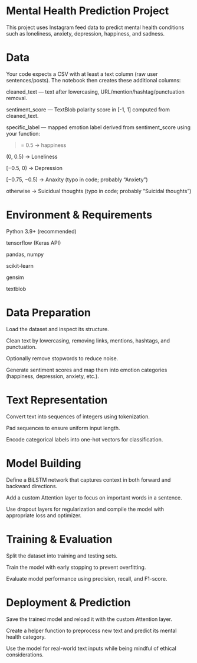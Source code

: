 # Mental Health Prediction Project

This project uses Instagram feed data to predict mental health conditions such as loneliness, anxiety, depression, happiness, and sadness.

# Data

Your code expects a CSV with at least a text column (raw user sentences/posts). The notebook then creates these additional columns:

cleaned_text — text after lowercasing, URL/mention/hashtag/punctuation removal.

sentiment_score — TextBlob polarity score in [-1, 1] computed from cleaned_text.

specific_label — mapped emotion label derived from sentiment_score using your function:

>= 0.5 → happiness

(0, 0.5) → Loneliness

[−0.5, 0) → Depression

[−0.75, −0.5) → Anaxity (typo in code; probably “Anxiety”)

otherwise → Suicidual thoughts (typo in code; probably “Suicidal thoughts”)

# Environment & Requirements

Python 3.9+ (recommended)

tensorflow (Keras API)

pandas, numpy

scikit-learn

gensim

textblob

# Data Preparation

Load the dataset and inspect its structure.

Clean text by lowercasing, removing links, mentions, hashtags, and punctuation.

Optionally remove stopwords to reduce noise.

Generate sentiment scores and map them into emotion categories (happiness, depression, anxiety, etc.).

# Text Representation

Convert text into sequences of integers using tokenization.

Pad sequences to ensure uniform input length.

Encode categorical labels into one-hot vectors for classification.

# Model Building

Define a BiLSTM network that captures context in both forward and backward directions.

Add a custom Attention layer to focus on important words in a sentence.

Use dropout layers for regularization and compile the model with appropriate loss and optimizer.

# Training & Evaluation

Split the dataset into training and testing sets.

Train the model with early stopping to prevent overfitting.

Evaluate model performance using precision, recall, and F1-score.

# Deployment & Prediction

Save the trained model and reload it with the custom Attention layer.

Create a helper function to preprocess new text and predict its mental health category.

Use the model for real-world text inputs while being mindful of ethical considerations.

